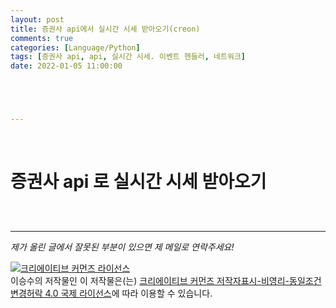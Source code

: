 ```yaml
---
layout: post
title: 증권사 api에서 실시간 시세 받아오기(creon)
comments: true
categories: [Language/Python]
tags: [증권사 api, api, 실시간 시세. 이벤트 헨들러, 네트워크]
date: 2022-01-05 11:00:00





---
```


<br/>

# 증권사 api 로 실시간 시세 받아오기

## 

<br/>

------

*제가 올린 글에서 잘못된 부분이 있으면 제 메일로 연락주세요!*

<a rel="license" href="http://creativecommons.org/licenses/by-nc-sa/4.0/"><img alt="크리에이티브 커먼즈 라이선스" style="border-width:0" src="https://i.creativecommons.org/l/by-nc-sa/4.0/88x31.png" /></a><br /><span xmlns:cc="http://creativecommons.org/ns#" property="cc:attributionName">이승수</span>의 저작물인 이 저작물은(는) <a rel="license" href="http://creativecommons.org/licenses/by-nc-sa/4.0/">크리에이티브 커먼즈 저작자표시-비영리-동일조건변경허락 4.0 국제 라이선스</a>에 따라 이용할 수 있습니다.